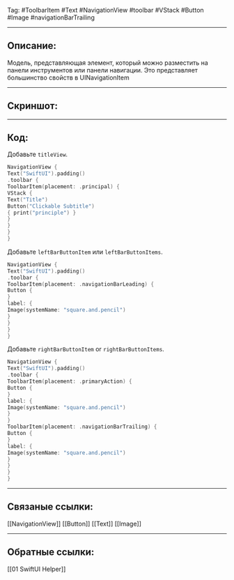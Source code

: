 Tag: #ToolbarItem #Text #NavigationView #toolbar #VStack #Button #Image #navigationBarTrailing

---
## Описание:
Модель, представляющая элемент, который можно разместить на панели инструментов или панели навигации. Это представляет большинство свойств в UINavigationItem

---
## Скриншот:


---
## Код:
Добавьте `titleView`.

``` swift
NavigationView {    
Text("SwiftUI").padding()        
.toolbar {            
ToolbarItem(placement: .principal) {                
VStack {                    
Text("Title")                    
Button("Clickable Subtitle") 
{ print("principle") }                                    
}            
}        
}        
}

```

Добавьте `leftBarButtonItem` или `leftBarButtonItems`.

```swift
NavigationView {    
Text("SwiftUI").padding()        
.toolbar {            
ToolbarItem(placement: .navigationBarLeading) {                
Button {                                    
} 
label: {                    
Image(systemName: "square.and.pencil")                
}            
}        
}        
}
```

Добавьте `rightBarButtonItem` or `rightBarButtonItems`.

```swift
NavigationView {    
Text("SwiftUI").padding()        
.toolbar {            
ToolbarItem(placement: .primaryAction) {                
Button {                                    
} 
label: {                    
Image(systemName: "square.and.pencil")                
}            
}            
ToolbarItem(placement: .navigationBarTrailing) {                
Button {                                    
} 
label: {                    
Image(systemName: "square.and.pencil")                
}            
}        
}        
}
```

---
## Связаные ссылки:
[[NavigationView]]
[[Button]]
[[Text]]
[[Image]]

---
## Обратные ссылки:
[[01 SwiftUI Helper]]
